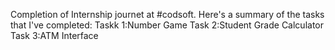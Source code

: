 Completion of Internship journet at #codsoft.
Here's a summary of the tasks that I've completed:
Taskk 1:Number Game
Task 2:Student Grade Calculator
Task 3:ATM Interface
